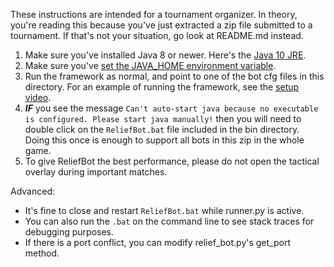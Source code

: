 These instructions are intended for a tournament organizer. In theory, you're reading this because
you've just extracted a zip file submitted to a tournament. If that's not your situation, go look at README.md
instead.

1. Make sure you've installed Java 8 or newer. Here's the [Java 10 JRE](http://www.oracle.com/technetwork/java/javase/downloads/jre10-downloads-4417026.html).
1. Make sure you've [set the JAVA_HOME environment variable](https://javatutorial.net/set-java-home-windows-10).
1. Run the framework as normal, and point to one of the bot cfg files in this directory.
For an example of running the framework, see the [setup video](https://www.youtube.com/watch?v=UjsQFNN0nSA).
1. ***IF*** you see the message `Can't auto-start java because no executable is configured. Please start java manually!`
 then you will need to double click on the `ReliefBot.bat` file included in the bin directory.
 Doing this once is enough to support all bots in this zip in the whole game.
1. To give ReliefBot the best performance, please do not open the tactical
overlay during important matches.

Advanced:

- It's fine to close and restart `ReliefBot.bat` while runner.py is active.
- You can also run the `.bat` on the command line to see stack traces for debugging purposes.
- If there is a port conflict, you can modify relief_bot.py's get_port method.
